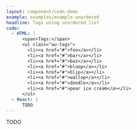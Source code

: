 ```yaml
---
layout: component/code-demo
example: examples/example-unordered
headline: Tags using unordered list
code:
  - HTML: |
      <span>Tags:</span>
      <ul class="au-tags">
        <li><a href="#">foo</a></li>
        <li><a href="#">bar</a></li>
        <li><a href="#">baz</a></li>
        <li><a href="#">bloop</a></li>
        <li><a href="#">blip</a></li>
        <li><a href="#">wallop</a></li>
        <li><a href="#">doodle</a></li>
        <li><a href="#">pear ice cream</a></li>
      </ul>
  - React: |
      TODO
---
```


TODO
